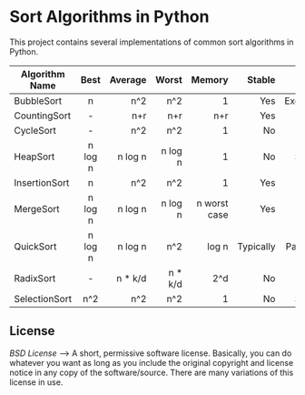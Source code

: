 # Sort Algorithms in Python

This project contains several implementations of common sort algorithms in Python.

| Algorithm Name        | Best           | Average  | Worst | Memory | Stable | Method
| ------------- |:-------------:| -----:| -----:| -----:| -----:| -----:|
| BubbleSort | n |  n^2 | n^2 | 1 | Yes | Exchanging |
| CountingSort | - |  n+r | n+r | n+r | Yes | N/A |
| CycleSort | - |  n^2 | n^2 | 1 | No | Insertion |
| HeapSort | n log n |  n log n | n log n | 1 | No | Selection |
| InsertionSort | n |  n^2 | n^2 | 1 | Yes | Insertion |
| MergeSort | n log n |  n log n | n log n | n worst case | Yes | Merging |
| QuickSort | n log n | n log n | n^2 | log n  | Typically | Partitioning  |
| RadixSort | - |  n * k/d | n * k/d | 2^d | No | N/A |
| SelectionSort | n^2 |  n^2 | n^2 | 1 | No | Selection |

License
--------

*BSD License* --> A short, permissive software license. Basically, you can do whatever you want as long as you include the original copyright and license notice in any copy of the software/source.  There are many variations of this license in use.
